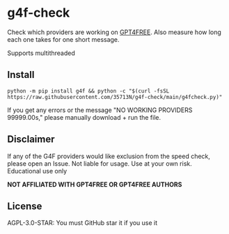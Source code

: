 # g4f-check

Check which providers are working on [GPT4FREE](https://github.com/xtekky/gpt4free). Also measure how long each one takes for one short message.

Supports multithreaded


## Install

```
python -m pip install g4f && python -c "$(curl -fsSL https://raw.githubusercontent.com/35713N/g4f-check/main/g4fcheck.py)"
```

If you get any errors or the message "NO WORKING PROVIDERS 99999.00s," please manually download + run the file.

## Disclaimer

If any of the G4F providers would like exclusion from the speed check, please open an Issue. Not liable for usage. Use at your own risk. Educational use only

**NOT AFFILIATED WITH GPT4FREE OR GPT4FREE AUTHORS**

## License

AGPL-3.0-STAR: You must GitHub star it if you use it

